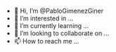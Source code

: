 - 👋 Hi, I’m @PabloGimenezGiner
- 👀 I’m interested in ...
- 🌱 I’m currently learning ...
- 💞️ I’m looking to collaborate on ...
- 📫 How to reach me ...

<!---
PabloGimenezGiner/PabloGimenezGiner is a ✨ special ✨ repository because its `README.md` (this file) appears on your GitHub profile.
You can click the Preview link to take a look at your changes.
--->

